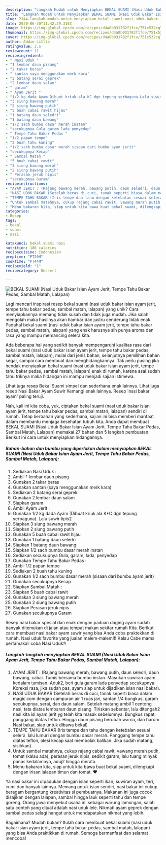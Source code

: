 ```yaml
---
description: "Langkah Mudah untuk Menyiapkan BEKAL SUAMI (Nasi Uduk Bakar Isian Ayam Jerit, Tempe Tahu Bakar Pedas, Sambal Matah, Lalapan) yang Lezat Sekali"
title: "Langkah Mudah untuk Menyiapkan BEKAL SUAMI (Nasi Uduk Bakar Isian Ayam Jerit, Tempe Tahu Bakar Pedas, Sambal Matah, Lalapan) yang Lezat Sekali"
slug: 2144-langkah-mudah-untuk-menyiapkan-bekal-suami-nasi-uduk-bakar-isian-ayam-jerit-tempe-tahu-bakar-pedas-sambal-matah-lalapan-yang-lezat-sekali
date: 2020-06-30T11:42:29.316Z
image: https://img-global.cpcdn.com/recipes/d4a0b031782f1fce/751x532cq70/bekal-suami-nasi-uduk-bakar-isian-ayam-jerit-tempe-tahu-bakar-pedas-sambal-matah-lalapan-foto-resep-utama.jpg
thumbnail: https://img-global.cpcdn.com/recipes/d4a0b031782f1fce/751x532cq70/bekal-suami-nasi-uduk-bakar-isian-ayam-jerit-tempe-tahu-bakar-pedas-sambal-matah-lalapan-foto-resep-utama.jpg
cover: https://img-global.cpcdn.com/recipes/d4a0b031782f1fce/751x532cq70/bekal-suami-nasi-uduk-bakar-isian-ayam-jerit-tempe-tahu-bakar-pedas-sambal-matah-lalapan-foto-resep-utama.jpg
author: Addie Little
ratingvalue: 3.6
reviewcount: 11
recipeingredient:
- " Nasi Uduk "
- "1 lembar daun pisang"
- "2 takar beras"
- " santan saya menggunakan merk kara"
- "2 batang serai geprek"
- "2 lembar daun salam"
- " garam"
- " Ayam Jerit "
- "1/2 kg dada Ayam Dibuat kriuk ala KC dgn tepung serbaguna Lalu suwir tipis2"
- "3 siung bawang merah"
- "2 siung bawang putih"
- "5 buah cabai rawit hijau"
- "1 batang daun seledri"
- "1 batang daun bawang"
- "1/2 sach bumbu dasar merah instan"
- "secukupnya Gula garam lada penyedap"
- " Tempe Tahu Bakar Pedas "
- "1/2 papan tempe"
- "2 buah tahu kuning"
- "1/2 sach bumbu dasar merah sisaan dari bumbu ayam jerit"
- "secukupnya Kecap"
- " Sambal Matah "
- "5 buah cabai rawit"
- "3 siung bawang merah"
- "2 siung bawang putih"
- " Perasan jeruk nipis"
- "secukupnya Garam"
recipeinstructions:
- "AYAM JERIT : (Rajang bawang merah, bawang putih, daun seledri, daun bawang, cabai. Tumis bersama bumbu instan. Masukan suwiran ayam kedalam tumisan. Aduk2, beri gula garam lada penyedap secukupnya. Koreksi rasa, jika sudah pas, ayam siap untuk dijadikan isian nasi bakar)."
- "NASI UDUK BAKAR (Setelah beras di cuci, tanak seperti biasa dalam magic com dengan campuran air 1 ruas jari, santan 1/4 bungkus, garam secukupnya, serai, dan daun salam. Setelah matang ambil 1 centong nasi, tata diatas lembaran daun pisang. Tiriskan sebentar, lalu ditengah2 nasi kita isi ayam jerit yg telah kita masak sebelumnya. Bungkus rapat, panggang diatas teflon. Hingga daun pisang berubah warna, dan harum. Nasi bakar, siap untuk dibawa bekal)"
- "TEMPE TAHU BAKAR (Iris tempe dan tahu dengan ketebalan sesuai selera, lalu lumuri dengan bumbu dasar merah. Panggang tempe tahu diatas teflon, olesi kecap saat membolak balikan. Jika sudah matang, sisihkan)"
- "Untuk sambal matahnya, cukup rajang cabai rawit, vawang merah putih, tomat (kalau ada), perasan jeruk nipis, sedikit garam, lalu tuang minyak panas kedalamnya, aduj2 hingga merata."
- "Menu bakaran kita, siap untuk kita bawa buat bekal suami, dilengkapi dengan irisan lalapan timun dan tomat. ❤"
categories:
- Resep
tags:
- bekal
- suami
- nasi

katakunci: bekal suami nasi 
nutrition: 186 calories
recipecuisine: Indonesian
preptime: "PT20M"
cooktime: "PT44M"
recipeyield: "1"
recipecategory: Dessert

---
```



![BEKAL SUAMI (Nasi Uduk Bakar Isian Ayam Jerit, Tempe Tahu Bakar Pedas, Sambal Matah, Lalapan)](https://img-global.cpcdn.com/recipes/d4a0b031782f1fce/751x532cq70/bekal-suami-nasi-uduk-bakar-isian-ayam-jerit-tempe-tahu-bakar-pedas-sambal-matah-lalapan-foto-resep-utama.jpg)

Lagi mencari inspirasi resep bekal suami (nasi uduk bakar isian ayam jerit, tempe tahu bakar pedas, sambal matah, lalapan) yang unik? Cara menyiapkannya memang tidak susah dan tidak juga mudah. Jika salah mengolah maka hasilnya akan hambar dan justru cenderung tidak enak. Padahal bekal suami (nasi uduk bakar isian ayam jerit, tempe tahu bakar pedas, sambal matah, lalapan) yang enak harusnya sih punya aroma dan rasa yang mampu memancing selera kita.

Ada beberapa hal yang sedikit banyak mempengaruhi kualitas rasa dari bekal suami (nasi uduk bakar isian ayam jerit, tempe tahu bakar pedas, sambal matah, lalapan), mulai dari jenis bahan, selanjutnya pemilihan bahan segar, sampai cara membuat dan menghidangkannya. Tak perlu pusing jika hendak menyiapkan bekal suami (nasi uduk bakar isian ayam jerit, tempe tahu bakar pedas, sambal matah, lalapan) enak di rumah, karena asal sudah tahu triknya maka hidangan ini mampu menjadi sajian istimewa.

Lihat juga resep Bekal Suami simpel dan sederhana enak lainnya. Lihat juga resep Nasi Bakar Ayam Suwir Kemangi enak lainnya. Resep &#39;nasi bakar ayam&#39; paling teruji.


Nah, kali ini kita coba, yuk, ciptakan bekal suami (nasi uduk bakar isian ayam jerit, tempe tahu bakar pedas, sambal matah, lalapan) sendiri di rumah. Tetap berbahan yang sederhana, sajian ini bisa memberi manfaat dalam membantu menjaga kesehatan tubuh kita. Anda dapat membuat BEKAL SUAMI (Nasi Uduk Bakar Isian Ayam Jerit, Tempe Tahu Bakar Pedas, Sambal Matah, Lalapan) memakai 27 bahan dan 5 langkah pembuatan. Berikut ini cara untuk menyiapkan hidangannya.

<!--inarticleads1-->

##### Bahan-bahan dan bumbu yang diperlukan dalam menyiapkan BEKAL SUAMI (Nasi Uduk Bakar Isian Ayam Jerit, Tempe Tahu Bakar Pedas, Sambal Matah, Lalapan):

1. Sediakan  Nasi Uduk :
1. Ambil 1 lembar daun pisang
1. Gunakan 2 takar beras
1. Gunakan  santan (saya menggunakan merk kara)
1. Sediakan 2 batang serai geprek
1. Gunakan 2 lembar daun salam
1. Siapkan  garam
1. Ambil  Ayam Jerit :
1. Gunakan 1/2 kg dada Ayam (Dibuat kriuk ala K*C dgn tepung serbaguna). Lalu suwir tipis2
1. Siapkan 3 siung bawang merah
1. Siapkan 2 siung bawang putih
1. Gunakan 5 buah cabai rawit hijau
1. Gunakan 1 batang daun seledri
1. Siapkan 1 batang daun bawang
1. Siapkan 1/2 sach bumbu dasar merah instan
1. Sediakan secukupnya Gula, garam, lada, penyedap
1. Gunakan  Tempe Tahu Bakar Pedas :
1. Ambil 1/2 papan tempe
1. Sediakan 2 buah tahu kuning
1. Gunakan 1/2 sach bumbu dasar merah (sisaan dari bumbu ayam jerit)
1. Gunakan secukupnya Kecap
1. Siapkan  Sambal Matah :
1. Siapkan 5 buah cabai rawit
1. Gunakan 3 siung bawang merah
1. Gunakan 2 siung bawang putih
1. Siapkan  Perasan jeruk nipis
1. Gunakan secukupnya Garam


Resep nasi bakar spesial dan enak dengan paduan daging ayam sudah banyak ditemukan di jalan atau tempat makan sekitar rumah Kita. Berikut cara membuat nasi bakar ayam suwir yang bisa Anda coba praktekkan di rumah. Nasi uduk favorite yang jualan malem-malem!!! Kalau Cabe mama pertamakali coba Nasi Uduk?! 

<!--inarticleads2-->

##### Langkah-langkah menyiapkan BEKAL SUAMI (Nasi Uduk Bakar Isian Ayam Jerit, Tempe Tahu Bakar Pedas, Sambal Matah, Lalapan):

1. AYAM JERIT : (Rajang bawang merah, bawang putih, daun seledri, daun bawang, cabai. Tumis bersama bumbu instan. Masukan suwiran ayam kedalam tumisan. Aduk2, beri gula garam lada penyedap secukupnya. Koreksi rasa, jika sudah pas, ayam siap untuk dijadikan isian nasi bakar).
1. NASI UDUK BAKAR (Setelah beras di cuci, tanak seperti biasa dalam magic com dengan campuran air 1 ruas jari, santan 1/4 bungkus, garam secukupnya, serai, dan daun salam. Setelah matang ambil 1 centong nasi, tata diatas lembaran daun pisang. Tiriskan sebentar, lalu ditengah2 nasi kita isi ayam jerit yg telah kita masak sebelumnya. Bungkus rapat, panggang diatas teflon. Hingga daun pisang berubah warna, dan harum. Nasi bakar, siap untuk dibawa bekal)
1. TEMPE TAHU BAKAR (Iris tempe dan tahu dengan ketebalan sesuai selera, lalu lumuri dengan bumbu dasar merah. Panggang tempe tahu diatas teflon, olesi kecap saat membolak balikan. Jika sudah matang, sisihkan)
1. Untuk sambal matahnya, cukup rajang cabai rawit, vawang merah putih, tomat (kalau ada), perasan jeruk nipis, sedikit garam, lalu tuang minyak panas kedalamnya, aduj2 hingga merata.
1. Menu bakaran kita, siap untuk kita bawa buat bekal suami, dilengkapi dengan irisan lalapan timun dan tomat. ❤


Ya nasi bakar ini dipadukan dengan isian seperti ikan, suwiran ayam, teri, cumi dan banyak lainnya. Memang untuk isian sendiri, nasi bakar ini cukup beragam bergantung kreativitas si pembuatnya. Makanan ini juga cocok disajikan dengan lalapan, sambal hingga lauk seperti tahu dan tempe goreng. Orang jawa menyebut usaha ini sebagai warung lamongan, salah satu contoh yang dijual adalah nasi uduk lele. Nikmati ayam geprek dengan sambal pedas selagi hangat untuk mendapatakan nikmat yang lebih. 

Bagaimana? Mudah bukan? Itulah cara membuat bekal suami (nasi uduk bakar isian ayam jerit, tempe tahu bakar pedas, sambal matah, lalapan) yang bisa Anda praktikkan di rumah. Semoga bermanfaat dan selamat mencoba!
